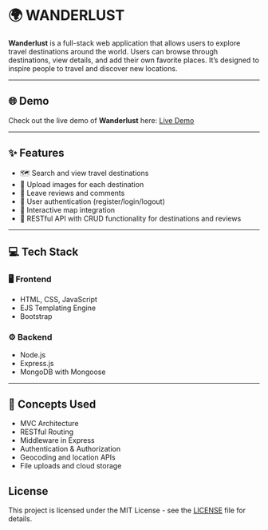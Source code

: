 # 🌍 **WANDERLUST**

**Wanderlust** is a full-stack web application that allows users to explore travel destinations around the world. Users can browse through destinations, view details, and add their own favorite places. It’s designed to inspire people to travel and discover new locations.

---
## 🌐 Demo

Check out the live demo of **Wanderlust** here: [Live Demo](https://wanderlust-8kja.onrender.com/listings)

---

## ✨ Features

- 🗺️ Search and view travel destinations 
- 📸 Upload images for each destination
- 📝 Leave reviews and comments
- 🔐 User authentication (register/login/logout)
- 🧭 Interactive map integration
- 🎯 RESTful API with CRUD functionality for destinations and reviews

---

## 💻 Tech Stack

### 🖥️ Frontend
- HTML, CSS, JavaScript
- EJS Templating Engine
- Bootstrap 

### ⚙️ Backend
- Node.js
- Express.js
- MongoDB with Mongoose

---

## 🧠 Concepts Used

- MVC Architecture
- RESTful Routing
- Middleware in Express
- Authentication & Authorization
- Geocoding and location APIs
- File uploads and cloud storage

## License

This project is licensed under the MIT License - see the [LICENSE](./LICENSE) file for details.


